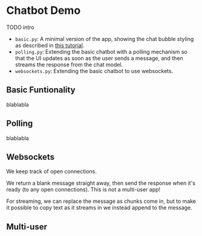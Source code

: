 # Chatbot Demo

TODO intro

- `basic.py`: A minimal version of the app, showing the chat bubble styling as described in [this tutorial](https://fhdocs.answer.ai/by_example.html#full-example-3---chatbot-example-with-daisyui-components).
- `polling.py`: Extending the basic chatbot with a polling mechanism so that the UI updates as soon as the user sends a message, and then streams the response from the chat model.
- `websockets.py`: Extending the basic chatbot to use websockets.

## Basic Funtionality

blablabla

## Polling

blablabla

## Websockets

We keep track of open connections.

We return a blank message straight away, then send the response when it's ready (to any open connections). This is not a multi-user app!

For streaming, we can replace the message as chunks come in, but to make it possible to copy text as it streams in we instead append to the message.

## Multi-user